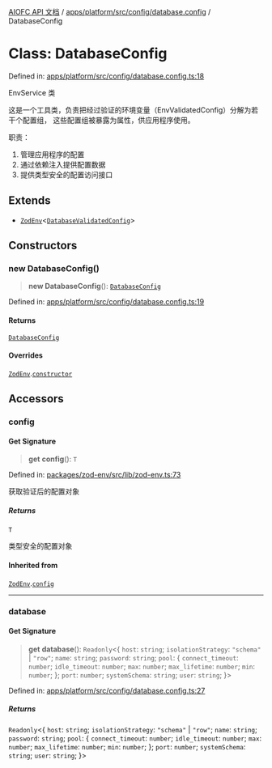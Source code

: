 [AIOFC API 文档](../../../../../../index.md) / [apps/platform/src/config/database.config](../index.md) / DatabaseConfig

# Class: DatabaseConfig

Defined in: [apps/platform/src/config/database.config.ts:18](https://github.com/aiofc-nx/aiofc-nx-20250117/blob/67a7c164367a9389d2ffea309275a0822750a8a2/apps/platform/src/config/database.config.ts#L18)

EnvService 类

这是一个工具类，负责把经过验证的环境变量（EnvValidatedConfig）分解为若干个配置组，
这些配置组被暴露为属性，供应用程序使用。

职责：
1. 管理应用程序的配置
2. 通过依赖注入提供配置数据
3. 提供类型安全的配置访问接口

## Extends

- [`ZodEnv`](../../../../../../packages/zod-env/src/lib/zod-env/classes/ZodEnv.md)\<[`DatabaseValidatedConfig`](../../database-z-schema/type-aliases/DatabaseValidatedConfig.md)\>

## Constructors

### new DatabaseConfig()

> **new DatabaseConfig**(): [`DatabaseConfig`](DatabaseConfig.md)

Defined in: [apps/platform/src/config/database.config.ts:19](https://github.com/aiofc-nx/aiofc-nx-20250117/blob/67a7c164367a9389d2ffea309275a0822750a8a2/apps/platform/src/config/database.config.ts#L19)

#### Returns

[`DatabaseConfig`](DatabaseConfig.md)

#### Overrides

[`ZodEnv`](../../../../../../packages/zod-env/src/lib/zod-env/classes/ZodEnv.md).[`constructor`](../../../../../../packages/zod-env/src/lib/zod-env/classes/ZodEnv.md#constructors)

## Accessors

### config

#### Get Signature

> **get** **config**(): `T`

Defined in: [packages/zod-env/src/lib/zod-env.ts:73](https://github.com/aiofc-nx/aiofc-nx-20250117/blob/67a7c164367a9389d2ffea309275a0822750a8a2/packages/zod-env/src/lib/zod-env.ts#L73)

获取验证后的配置对象

##### Returns

`T`

类型安全的配置对象

#### Inherited from

[`ZodEnv`](../../../../../../packages/zod-env/src/lib/zod-env/classes/ZodEnv.md).[`config`](../../../../../../packages/zod-env/src/lib/zod-env/classes/ZodEnv.md#config)

***

### database

#### Get Signature

> **get** **database**(): `Readonly`\<\{ `host`: `string`; `isolationStrategy`: `"schema"` \| `"row"`; `name`: `string`; `password`: `string`; `pool`: \{ `connect_timeout`: `number`; `idle_timeout`: `number`; `max`: `number`; `max_lifetime`: `number`; `min`: `number`; \}; `port`: `number`; `systemSchema`: `string`; `user`: `string`; \}\>

Defined in: [apps/platform/src/config/database.config.ts:27](https://github.com/aiofc-nx/aiofc-nx-20250117/blob/67a7c164367a9389d2ffea309275a0822750a8a2/apps/platform/src/config/database.config.ts#L27)

##### Returns

`Readonly`\<\{ `host`: `string`; `isolationStrategy`: `"schema"` \| `"row"`; `name`: `string`; `password`: `string`; `pool`: \{ `connect_timeout`: `number`; `idle_timeout`: `number`; `max`: `number`; `max_lifetime`: `number`; `min`: `number`; \}; `port`: `number`; `systemSchema`: `string`; `user`: `string`; \}\>
